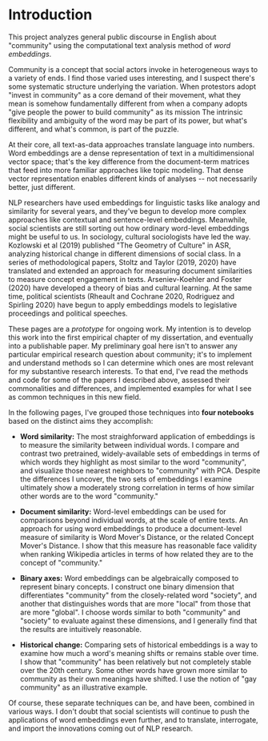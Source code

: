 # Introduction

This project analyzes general public discourse in English about "community" using the computational text analysis method of *word embeddings*.

Community is a concept that social actors invoke in heterogeneous ways to a variety of ends. I find those varied uses interesting, and I suspect there's some systematic structure underlying the variation. When protestors adopt "invest in community" as a core demand of their movement, what they mean is somehow fundamentally different from when a company adopts "give people the power to build community" as its mission The intrinsic flexibility and ambiguity of the word may be part of its power, but what's different, and what's common, is part of the puzzle.

At their core, all text-as-data approaches translate language into numbers. Word embeddings are a dense representation of text in a multidimensional vector space; that's the key difference from the document-term matrices that feed into more familiar approaches like topic modeling. That dense vector representation enables different kinds of analyses -- not necessarily better, just different.

NLP researchers have used embeddings for linguistic tasks like analogy and similarity for several years, and they've begun to develop more complex approaches like contextual and sentence-level embeddings. Meanwhile, social scientists are still sorting out how ordinary word-level embeddings might be useful to us. In sociology, cultural sociologists have led the way. Kozlowski et al (2019) published "The Geometry of Culture" in ASR, analyzing historical change in different dimensions of social class. In a series of methodological papers, Stoltz and Taylor (2019, 2020) have translated and extended an approach for measuring document similarities to measure concept engagement in texts. Arseniev-Koehler and Foster (2020) have developed a theory of bias and cultural learning. At the same time, political scientists (Rheault and Cochrane 2020, Rodriguez and Spirling 2020) have begun to apply embeddings models to legislative proceedings and political speeches. 

These pages are a *prototype* for ongoing work. My intention is to develop this work into the first empirical chapter of my dissertation, and eventually into a publishable paper. My preliminary goal here isn't to answer any particular empirical research question about community; it's to implement and understand methods so I can determine which ones are most relevant for my substantive research interests. To that end, I've read the methods and code for some of the papers I described above, assessed their commonalities and differences, and implemented examples for what I see as common techniques in this new field.

In the following pages, I've grouped those techniques into **four notebooks** based on the distinct aims they accomplish:

- **Word similarity:** The most straighforward application of embeddings is to measure the similarity between individual words. I compare and contrast two pretrained, widely-available sets of embeddings in terms of which words they highlight as most similar to the word "community", and visualize those nearest neighbors to "community" with PCA. Despite the differences I uncover, the two sets of embeddings I examine ultimately show a moderately strong correlation in terms of how similar other words are to the word "community."

- **Document similarity:** Word-level embeddings can be used for comparisons beyond individual words, at the scale of entire texts. An approach for using word embeddings to produce a document-level measure of similarity is Word Mover's Distance, or the related Concept Mover's Distance. I show that this measure has reasonable face validity when ranking Wikipedia articles in terms of how related they are to the concept of "community."

- **Binary axes:** Word embeddings can be algebraically composed to represent binary concepts. I construct one binary dimension that differentiates "community" from the closely-related word "society", and another that distinguishes words that are more "local" from those that are more "global". I choose words similar to both "community" and "society" to evaluate against these dimensions, and I generally find that the results are intuitively reasonable.

- **Historical change:** Comparing sets of historical embeddings is a way to examine how much a word's meaning shifts or remains stable over time. I show that "community" has been relatively but not completely stable over the 20th century. Some other words have grown more similar to community as their own meanings have shifted. I use the notion of "gay community" as an illustrative example.

Of course, these separate techniques can be, and have been, combined in various ways. I don't doubt that social scientists will continue to push the applications of word embeddings even further, and to translate, interrogate, and import the innovations coming out of NLP research.
